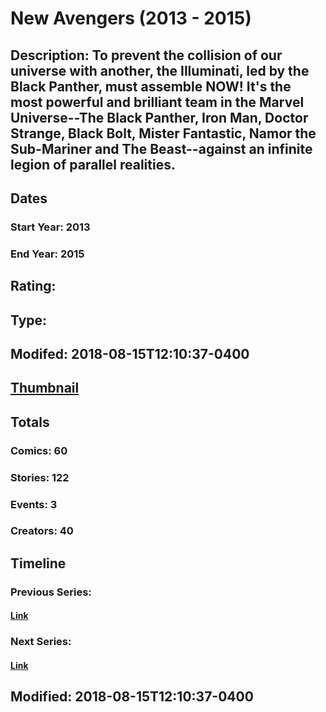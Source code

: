 # New Avengers (2013 - 2015)
## Description: To prevent the collision of our universe with another, the Illuminati, led by the Black Panther, must assemble NOW! It's the most powerful and brilliant team in the Marvel Universe--The Black Panther, Iron Man, Doctor Strange, Black Bolt, Mister Fantastic, Namor the Sub-Mariner and The Beast--against an infinite legion of parallel realities.
## Dates
### Start Year: 2013
### End Year: 2015
## Rating: 
## Type: 
## Modifed: 2018-08-15T12:10:37-0400
## [Thumbnail](http://i.annihil.us/u/prod/marvel/i/mg/9/40/50ff13b8b66d2.jpg)
## Totals
### Comics: 60
### Stories: 122
### Events: 3
### Creators: 40
## Timeline
### Previous Series: 
#### [Link]()
### Next Series: 
#### [Link]()
## Modified: 2018-08-15T12:10:37-0400
